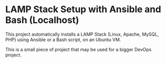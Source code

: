 # LAMP Stack Setup with Ansible and Bash (Localhost)

This project automatically installs a LAMP Stack (Linux, Apache, MySQL, PHP) using Ansible or a Bash script, on an Ubuntu VM.

This is a small piece of project that may be used for a bigger DevOps project.

